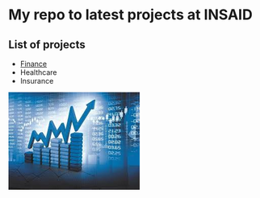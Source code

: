 # My repo to latest projects at INSAID

## List of projects

- [Finance](http://https://github.com/aniacharya/MachineLearning/tree/master/Finance%20Project "Finance")
- Healthcare
- Insurance

[![Trial](https://raw.githubusercontent.com/aniacharya/MachineLearning/master/images/download.jpg?token=AI3BUGNDC5VHFDKDOUSJ3LS6ABOV4 "Trial")](http://https://raw.githubusercontent.com/aniacharya/MachineLearning/master/images/download.jpg?token=AI3BUGNDC5VHFDKDOUSJ3LS6ABOV4 "Trial")
